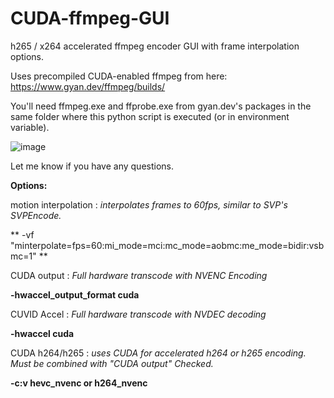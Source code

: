 # CUDA-ffmpeg-GUI

h265 / x264 accelerated ffmpeg encoder GUI with frame interpolation options.

Uses precompiled CUDA-enabled ffmpeg from here: https://www.gyan.dev/ffmpeg/builds/

You'll need ffmpeg.exe and ffprobe.exe from gyan.dev's packages in the same folder where this python script is executed (or in environment variable).

![image](https://github.com/kazuninishiki/CUDA-ffmpeg-GUI/assets/21254414/edacb1cc-ff3a-40f8-9ea9-393e461f412a)

Let me know if you have any questions.

**Options:**

motion interpolation : _interpolates frames to 60fps, similar to SVP's SVPEncode._

** -vf "minterpolate=fps=60:mi_mode=mci:mc_mode=aobmc:me_mode=bidir:vsbmc=1" **




CUDA output : _Full hardware transcode with NVENC Encoding_

**-hwaccel_output_format cuda** 




CUVID Accel : _Full hardware transcode with NVDEC decoding_

**-hwaccel cuda**




CUDA h264/h265  : _uses CUDA for accelerated h264 or h265 encoding.  Must be combined with "CUDA output" Checked._

**-c:v hevc_nvenc or h264_nvenc** 
